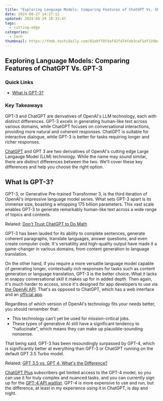 ```yaml
---
title: "Exploring Language Models: Comparing Features of ChatGPT Vs. GPT-3"
date: 2024-08-27 14:27:11
updated: 2024-08-29 10:33:47
tags:
  - cutting-edge
categories:
  - tech
thumbnail: https://thmb.techidaily.com/81ebff8fdaf42fd74fab3caf1df319bd8e37362bcaaab93f9b1c17f1267af060.png
---
```


## Exploring Language Models: Comparing Features of ChatGPT Vs. GPT-3

### Quick Links

* [What Is GPT-3?](https://phone-solutions.techidaily.com/in-2024-how-to-use-snapchat-location-spoofer-to-protect-your-privacy-on-itel-s23-drfone-by-drfone-virtual-android/)

### Key Takeaways

 GPT-3 and ChatGPT are derivatives of OpenAI's LLM technology, each with distinct differences. GPT-3 excels in generating human-like text across various domains, while ChatGPT focuses on conversational interactions, providing more natural and coherent responses. ChatGPT is suitable for interactive dialogue, while GPT-3 is better for tasks requiring longer and richer responses.

[ChatGPT](https://smart-video-editing.techidaily.com/new-how-to-find-free-sites-for-sound-effect-and-add-them-in-final-cut-pro-for-2024/) and GPT 3 are two derivatives of OpenAI's cutting edge Large Langauge Model (LLM) technology. While the name may sound similar, there are distinct differences between the two. We'll cover these key differences and help you choose the right option.

##  What Is GPT-3?

 GPT-3, or Generative Pre-trained Transformer 3, is the third iteration of OpenAI's impressive language model series. What sets GPT-3 apart is its immense size, boasting a whopping 175 billion parameters. This vast scale enables GPT-3 to generate remarkably human-like text across a wide range of topics and contexts.

Related: [Don't Trust ChatGPT to Do Math](https://win-blog.techidaily.com/1722998864296-persistently-unresponsive-heres-how-to-fix-the-latest-freezing-issues-in-new-world/) 

 GPT-3 has been lauded for its ability to complete sentences, generate coherent paragraphs, translate languages, answer questions, and even create computer code. It's versatility and high-quality output have made it a game-changer in various domains, from content generation to language translation.

 On the other hand, if you require a more versatile language model capable of generating longer, contextually rich responses for tasks such as content generation or language translation, GPT-3 is the better choice. What it lacks in snappy conversational skill it makes up for in added depth. Then again, it's much harder to access, since it's designed for app developers to use via [the OpenAI API](https://review-topics.techidaily.com/how-to-unlock-iphone-xs-without-passcode-by-drfone-ios-unlock-ios-unlock/). That's as opposed to ChatGPT, which has a web interface and an [official app](https://win11-tips.techidaily.com/how-to-use-apple-maps-on-a-windows-pc/).

 Regardless of which version of OpenAI's technology fits your needs better, you should remember that:

* This technology can't yet be used for mission-critical jobs.
* These types of generative AI still have a significant tendency to "hallucinate", which means they can make up plausible-sounding nonsense.

 That being said, GPT-3 has been resoundingly surpassed by GPT-4, which is significantly better at everything than GPT-3 or ChatGPT running on the default GPT 3.5 Turbo model.

Related: [GPT 3.5 vs. GPT 4: What's the Difference?](https://pokemon-go-android.techidaily.com/in-2024-15-best-strongest-pokemon-to-use-in-pokemon-go-pvp-leagues-for-honor-x50i-drfone-by-drfone-virtual-android/) 

[ChatGPT Plus](https://android-location.techidaily.com/in-2024-3-effective-methods-to-fake-gps-location-on-android-for-your-vivo-y78t-drfone-by-drfone-virtual/) subscribers get limited access to the GPT-4 model, so you can use it for truly complex and nuanced tasks, and you can currently sign up for the [GPT-4 API waitlist](https://openai.com/waitlist/gpt-4-api). GPT-4 is more expensive to use and run, but the difference, at least in my experience using it in ChatGPT, is day and night.

<ins class="adsbygoogle"
     style="display:block"
     data-ad-format="autorelaxed"
     data-ad-client="ca-pub-7571918770474297"
     data-ad-slot="1223367746"></ins>



<ins class="adsbygoogle"
     style="display:block"
     data-ad-client="ca-pub-7571918770474297"
     data-ad-slot="8358498916"
     data-ad-format="auto"
     data-full-width-responsive="true"></ins>
